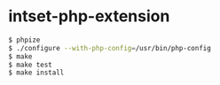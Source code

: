# intset-php-extension

```bash
$ phpize
$ ./configure --with-php-config=/usr/bin/php-config
$ make
$ make test
$ make install
```

